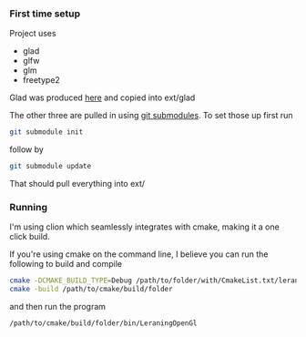 ### First time setup
Project uses
- glad
- glfw
- glm
- freetype2

Glad was produced [here](https://glad.dav1d.de/) and copied into ext/glad

The other three are pulled in using [git submodules](https://git-scm.com/book/en/v2/Git-Tools-Submodules). To set those up first run
```bash
git submodule init
```
follow by
```bash
git submodule update
```

That should pull everything into ext/

### Running
I'm using clion which seamlessly integrates with cmake, making it a one click build.

If you're using cmake on the command line, I believe you can run the following to build and compile

```bash
cmake -DCMAKE_BUILD_TYPE=Debug /path/to/folder/with/CmakeList.txt/leraning-opengl
cmake -build /path/to/cmake/build/folder
```

and then run the program

```bash
/path/to/cmake/build/folder/bin/LeraningOpenGl
```
